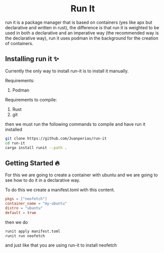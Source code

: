 # <div align="center">Run It</div>

run it is a package manager that is based on containers (yes like apx but declarative and written in rust), the difference is that run it is weighted to be used in both a declarative and an imperative way (the recommended way is the declarative way), run it uses podman in the background for the creation of containers.

## Installing run it ✨

Currently the only way to install run-it is to install it manually.

Requirements:

1.  Podman

Requirements to compile:

1.  Rust
2.  git

then we must run the following commands to compile and have run it installed

```bash
git clone https://github.com/Juanperias/run-it
cd run-it
cargo install runit --path .
```

## Getting Started 🔥

For this we are going to create a container with ubuntu and we are going to see how to do it in a declarative way.

To do this we create a manifest.toml with this content.

```toml
pkgs = ["neofetch"]
container_name = "my-ubuntu"
distro = "ubuntu"
default = true
```

then we do

```bash
runit apply manifest.toml
runit run neofetch
```

and just like that you are using run-it to install neofetch
